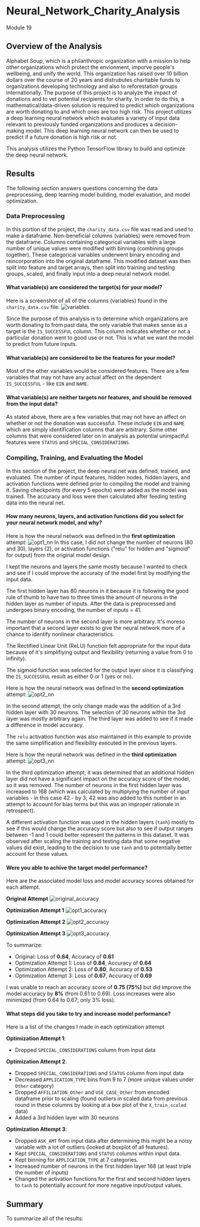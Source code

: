 # Neural_Network_Charity_Analysis
Module 19

## Overview of the Analysis
Alphabet Soup, which is a philanthropic organization with a mission to help other organizations which protect the envionment, imporve people's wellbeing, and unify the world. This organization has raised over 10 billion dollars over the course of 20 years and distrubutes charitable funds to organizations developing technology and also to reforestation groups internationally. The purpose of this project is to analyze the impact of donations and to vet potential recipients for charity. In order to do this, a mathematical/data-driven solution is required to predict which organizations are worth donating to and which ones are too high risk. This project utilizes a deep learning neural network which evaluates a variety of input data relevant to previously funded organizations and produces a decision-making model. This deep learning neural network can then be used to predict if a future donation is high risk or not.

This analysis utilizes the Python TensorFlow library to build and optimize the deep neural network.

## Results
The following section answers questions concerning the data preprocessing, deep learning model building, model evaluation, and model optimization.

### Data Preprocessing
In this portion of the project, the `charity_data.csv` file was read and used to make a dataframe. Non-beneficial columns (variables) were removed from the dataframe. Columns containing categorical variables with a large number of unique values were modified with binning (combining groups together). These categorical variables underwent binary encoding and reincorporation into the original dataframe. This modified dataset was then split into feature and target arrays, then split into training and testing groups, scaled, and finally input into a deep neural network model.

#### What variable(s) are considered the target(s) for your model?
Here is a screenshot of all of the columns (variables) found in the `charity_data.csv` file:
![variables](https://user-images.githubusercontent.com/107309793/197432111-42fbb79b-fd16-4179-b4d1-d9f9096cfe6c.png)

Since the purpose of this analysis is to determine which organizations are worth donating to from past data, the only variable that makes sense as a target is the `IS_SUCCESSFUL` column. This column indicates whether or not a particular donation went to good use or not. This is what we want the model to predict from future inputs.

#### What variable(s) are considered to be the features for your model?
Most of the other variables would be considered features. There are a few variables that may not have any actual affect on the dependent `IS_SUCCESSFUL` - like `EIN` and `NAME`.

#### What variable(s) are neither targets nor features, and should be removed from the input data?
As stated above, there are a few variables that may not have an affect on whether or not the donation was successful. These include `EIN` and `NAME` which are simply identification columns that are arbitrary. Some other columns that were considered later on in analysis as potential unimpactful features were `STATUS` and `SPECIAL_CONSIDERATIONS`.

### Compiling, Training, and Evaluating the Model
In this section of the project, the deep neural net was defined, trained, and evaluated. The number of input features, hidden nodes, hidden layers, and activation functions were defined prior to compiling the model and training it. Saving checkpoints (for every 5 epochs) were added as the model was trained. The accuracy and loss were then calculated after feeding testing data into the neural net.

#### How many neurons, layers, and activation functions did you select for your neural network model, and why?
Here is how the neural network was defined in the **first optimization** attempt:
![opt1_nn](https://user-images.githubusercontent.com/107309793/197434043-b919b9e2-e1be-490a-8dd9-ab755e7c758d.png)
In this case, I did not change the number of neurons (80 and 30), layers (2), or activation functions ("relu" for hidden and "sigmoid" for output) from the original model design.

I kept the neurons and layers the same mostly because I wanted to check and see if I could improve the accuracy of the model first by modifying the input data.

The first hidden layer has 80 neurons in it because it is following the good rule of thumb to have two to three times the amount of neurons in the hidden layer as number of inputs. After the data is preprocessed and undergoes binary encoding, the number of inputs = 41.

The number of neurons in the second layer is more arbitrary. It's moreso important that a second layer exists to give the neural network more of a chance to identify nonlinear characteristics.

The Rectified Linear Unit (ReLU) function felt appropriate for the input data because of it's simplifiying output and flexibility (returning a value from 0 to infinity).

The sigmoid function was selected for the output layer since it is classifying the `IS_SUCCESSFUL` result as either 0 or 1 (yes or no).

Here is how the neural network was defined in the **second optimization** attempt:
![opt2_nn](https://user-images.githubusercontent.com/107309793/197436438-98a09c3c-95d7-4d6e-b3f0-fbf9ae34041b.png)

In the second attempt, the only change made was the addition of a 3rd hidden layer with 30 neurons. The selection of 30 neurons within the 3rd layer was mostly arbitrary again. The third layer was added to see if it made a difference in model accuracy.

The `relu` activation function was also maintained in this example to provide the same simplification and flexibility executed in the previous layers.

Here is how the neural network was defined in the **third optimization** attempt:
![opt3_nn](https://user-images.githubusercontent.com/107309793/197437080-99763974-5706-4ff7-b8f7-38898d4688cd.png)

In the third optimization attempt, it was determined that an additional hidden layer did not have a significant impact on the accuracy score of the model, so it was removed. The number of neurons in the first hidden layer was increased to 168 (which was calculated by multiplying the number of input variables - in this case 42 - by 3; 42 was also added to this number in an attempt to account for bias terms but this was an improper rationale in retrospect).

A different activation function was used in the hidden layers (`tanh`) mostly to see if this would change the accuracy score but also to see if output ranges between -1 and 1 could better represent the patterns in this dataset. It was observed after scaling the training and testing data that some negative values did exist, leading to the decision to use `tanh` and to potentially better account for these values.

#### Were you able to achive the target model performance?
Here are the associated model loss and model accuracy scores obtained for each attempt.

**Original Attempt**
![original_accuracy](https://user-images.githubusercontent.com/107309793/197439485-00d69619-2e96-49a1-95b0-029f4fb453bd.png)

**Optimization Attempt 1**
![opt1_accuracy](https://user-images.githubusercontent.com/107309793/197439529-d51f26f5-e1d2-4195-828d-4b935380fa29.png)

**Optimization Attempt 2**
![opt2_accuracy](https://user-images.githubusercontent.com/107309793/197439548-10ba3ab0-3e1b-4062-83d6-bfdc41d6ef77.png)

**Optimization Attempt 3**
![opt3_accuracy](https://user-images.githubusercontent.com/107309793/197439574-27372605-e7dd-4d8f-badb-fcec3f322fdd.png)

To summarize:
- Original: Loss of **0.64**, Accuracy of **0.61**
- Optimization Attempt 1: Loss of **0.84**, Accuracy of **0.64**
- Optimization Attempt 2: Loss of **0.80**, Accuracy of **0.53**
- Optimization Attempt 3: Loss of **0.67**, Accuracy of **0.69**

I was unable to reach an accuracy score of **0.75 (75%)** but did improve the model accuracy by **8%** (from 0.61 to 0.69). Loss increases were also minimized (from 0.64 to 0.67; only 3% loss).

#### What steps did you take to try and increase model performance?
Here is a list of the changes I made in each optimization attempt

**Optimization Attempt 1**:
- Dropped `SPECIAL_CONSIDERATIONS` column from input data

**Optimization Attempt 2**:
- Dropped `SPECIAL_CONSIDERATIONS` and `STATUS` column from input data
- Decreased `APPLICATION_TYPE` bins from 9 to 7 (more unique values under `Other` category)
- Dropped `AFFILIATION_Other` and `USE_CASE_Other` from encoded dataframe prior to scaling (found outliers in scaled data from previous round in these columns by looking at a box plot of the `X_train_scaled` data)
- Added a 3rd hidden layer with 30 neurons

**Optimization Attempt 3**:
- Dropped `ASK_AMT` from input data after determining this might be a noisy variable with a lot of outliers (looked at boxplot of all features).
- Kept `SPECIAL_CONSIDERATIONS` and `STATUS` columns within input data.
- Kept binning for `APPLICATION_TYPE` at 7 categories.
- Increased number of neurons in the first hidden layer 168 (at least triple the number of inputs)
- Changed the activation functions for the first and second hidden layers to `tanh` to potentially account for more negative input/output values.

## Summary
To summarize all of the results:

